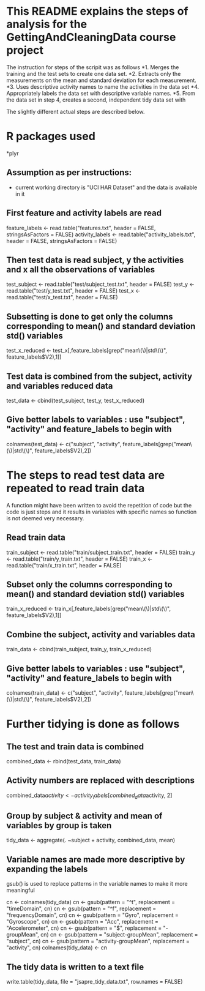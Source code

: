 # This README explains the steps of analysis for the GettingAndCleaningData course project

The instruction for steps of the scripit was as follows
*1. Merges the training and the test sets to create one data set.
*2. Extracts only the measurements on the mean and standard deviation for each measurement. 
*3. Uses descriptive activity names to name the activities in the data set
*4. Appropriately labels the data set with descriptive variable names. 
*5. From the data set in step 4, creates a second, independent tidy data set with 

The slightly different actual steps are described below.

# R packages used
*plyr

## Assumption as per instructions: 
* current working directory is "UCI HAR Dataset" and the data is available in it

## First feature and activity labels are read
feature_labels <- read.table("features.txt", header = FALSE, stringsAsFactors = FALSE)
activity_labels <- read.table("activity_labels.txt", header = FALSE, stringsAsFactors = FALSE)

## Then  test data is read  subject, y the activities and x all the observations of variables 
test_subject <- read.table("test/subject_test.txt", header = FALSE)
test_y <- read.table("test/y_test.txt", header = FALSE)
test_x <- read.table("test/x_test.txt", header = FALSE)

## Subsetting is done to get only the columns corresponding to mean() and standard deviation std() variables
test_x_reduced <- test_x[,feature_labels[grep("mean\\(\\)|std\\(\\)", feature_labels$V2),1]]

## Test data is combined from the subject, activity and variables reduced data
test_data <- cbind(test_subject, test_y, test_x_reduced)

##  Give better labels to variables : use "subject", "activity" and feature_labels to begin with
colnames(test_data) <- c("subject", "activity", feature_labels[grep("mean\\(\\)|std\\(\\)", feature_labels$V2),2])

# The steps to read test data are repeated to read train data
A function might have been written to avoid the repetition of code but the code is just steps
and it results in variables with specific names so function is not deemed very necessary.

## Read train data
train_subject <- read.table("train/subject_train.txt", header = FALSE)
train_y <- read.table("train/y_train.txt", header = FALSE)
train_x <- read.table("train/x_train.txt", header = FALSE)

## Subset only the columns corresponding to mean() and standard deviation std() variables
train_x_reduced <- train_x[,feature_labels[grep("mean\\(\\)|std\\(\\)", feature_labels$V2),1]]

## Combine the subject, activity and variables data
train_data <- cbind(train_subject, train_y, train_x_reduced)

##  Give better labels to variables : use "subject", "activity" and feature_labels to begin with
colnames(train_data) <- c("subject", "activity", feature_labels[grep("mean\\(\\)|std\\(\\)", feature_labels$V2),2])

# Further tidying is done as follows

## The test and train data is combined
combined_data <- rbind(test_data, train_data)

## Activity numbers are replaced with descriptions
combined_data$activity <- activity_labels[combined_data$activity, 2]

## Group by subject & activity and  mean of variables by group is taken
tidy_data <- aggregate(. ~subject + activity, combined_data, mean)


## Variable names are made more descriptive by expanding the labels
   gsub() is used to replace patterns in the variable names to    make it more meaningful

cn <- colnames(tidy_data)
cn <- gsub(pattern = "^t", replacement =  "timeDomain", cn)
cn <- gsub(pattern = "^f", replacement =  "frequencyDomain", cn)
cn <- gsub(pattern = "Gyro", replacement =  "Gyroscope", cn)
cn <- gsub(pattern = "Acc", replacement =  "Accelerometer", cn)
cn <- gsub(pattern = "$", replacement =  "-groupMean", cn)
cn <- gsub(pattern = "subject-groupMean", replacement =  "subject", cn)
cn <- gsub(pattern = "activity-groupMean", replacement =  "activity", cn)
colnames(tidy_data) <- cn

## The tidy data is written to a text file 
write.table(tidy_data, file = "jsapre_tidy_data.txt", row.names =  FALSE)